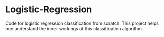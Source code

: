 # Logistic-Regression
Code for logistic regression classification from scratch. This project helps one understand the inner workings of this classification algorithm.
